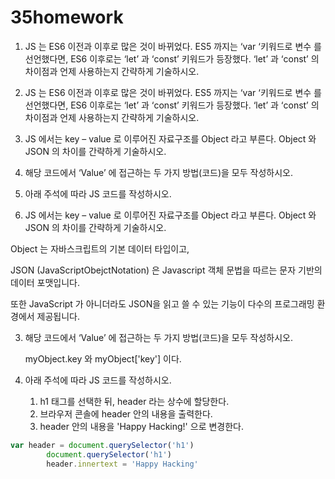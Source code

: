 # 35homework

1. JS 는 ES6 이전과 이후로 많은 것이 바뀌었다. ES5 까지는 ‘var ‘키워드로 변수
  를 선언했다면, ES6 이후로는 ‘let’ 과 ‘const’ 키워드가 등장했다.
  ‘let’ 과 ‘const’ 의 차이점과 언제 사용하는지 간략하게 기술하시오.

  1. JS 는 ES6 이전과 이후로 많은 것이 바뀌었다. ES5 까지는 ‘var ‘키워드로 변수
    를 선언했다면, ES6 이후로는 ‘let’ 과 ‘const’ 키워드가 등장했다.
    ‘let’ 과 ‘const’ 의 차이점과 언제 사용하는지 간략하게 기술하시오.

  2. JS 에서는 key – value 로 이루어진 자료구조를 Object 라고 부른다. Object
    와 JSON 의 차이를 간략하게 기술하시오.

  3. 해당 코드에서 ‘Value’ 에 접근하는 두 가지 방법(코드)을 모두 작성하시오.

  4. 아래 주석에 따라 JS 코드를 작성하시오.

     

2. JS 에서는 key – value 로 이루어진 자료구조를 Object 라고 부른다. Object
  와 JSON 의 차이를 간략하게 기술하시오.

  Object 는 자바스크립트의 기본 데이터 타입이고,

  JSON (JavaScriptObejctNotation) 은 Javascript 객체 문법을 따르는 문자 기반의 데이터 포맷입니다.

  또한 JavaScript 가 아니더라도 JSON을 읽고 쓸 수 있는 기능이 다수의 프로그래밍 환경에서 제공됩니다.

  

3. 해당 코드에서 ‘Value’ 에 접근하는 두 가지 방법(코드)을 모두 작성하시오.

   myObject.key 와 myObject['key'] 이다.

   

4. 아래 주석에 따라 JS 코드를 작성하시오.

   1. h1 태그를 선택한 뒤, header 라는 상수에 할당한다.
   2.  브라우저 콘솔에 header 안의 내용을 출력한다.
   3. header 안의 내용을 'Happy Hacking!' 으로 변경한다.

```javascript
var header = document.querySelector('h1')
        document.querySelector('h1')
        header.innertext = 'Happy Hacking'
```

